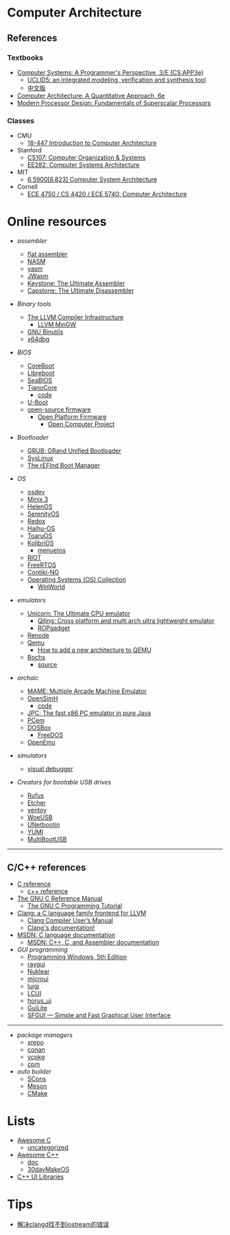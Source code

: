 # Computer Architecture


## References

### Textbooks
- [Computer Systems: A Programmer's Perspective, 3/E (CS:APP3e)](https://csapp.cs.cmu.edu/)
  - [UCLID5: an integrated modeling, verification and synthesis tool](https://github.com/uclid-org/uclid)
  - [中文版](https://fengmuzi2003.gitbook.io/csapp3e)
- [Computer Architecture: A Quantitative Approach, 6e](https://www.elsevier.com/books-and-journals/book-companion/9780128119051)
- [Modern Processor Design: Fundamentals of Superscalar Processors](https://www.waveland.com/browse.php?t=624)

### Classes
- CMU
  - [18-447 Introduction to Computer Architecture](https://users.ece.cmu.edu/~jhoe/doku/doku.php?id=18-447_introduction_to_computer_architecture)
- Stanford
  - [CS107: Computer Organization & Systems](https://web.stanford.edu/class/archive/cs/cs107/cs107.1252/)
  - [EE282: Computer Systems Architecture](https://web.stanford.edu/class/ee282/)
- MIT
  - [6.5900[6.823] Computer System Architecture](https://csg.csail.mit.edu/6.5900/info.html)
- Cornell
  - [ECE 4750 / CS 4420 / ECE 5740: Computer Architecture](https://www.csl.cornell.edu/courses/ece4750/index.shtml)

# Online resources
- *assembler*
  - [flat assembler](https://flatassembler.net/)
  - [NASM](https://github.com/netwide-assembler/nasm)
  - [yasm](https://github.com/yasm/yasm)
  - [JWasm](https://jwasm.github.io/)
  - [Keystone: The Ultimate Assembler](https://www.keystone-engine.org/)
  - [Capstone: The Ultimate Disassembler](http://www.capstone-engine.org/)
- *Binary tools*
  - [The LLVM Compiler Infrastructure](https://llvm.org/)
    - [LLVM MinGW](https://github.com/mstorsjo/llvm-mingw)
  - [GNU Binutils](https://www.gnu.org/software/binutils/)
  - [x64dbg](https://x64dbg.com/)
- *BIOS*
  - [CoreBoot](https://www.coreboot.org/)
  - [Libreboot](https://libreboot.org/)
  - [SeaBIOS](https://www.seabios.org/)
  - [TianoCore](https://www.tianocore.org/)
    - [code](https://github.com/tianocore/edk2)
  - [U-Boot](https://github.com/u-boot/u-boot)
  - [open-source firmware](https://opensourcefirmware.foundation/)
    - [Open Platform Firmware](https://www.opencompute.org/projects/open-system-firmware)
      - [Open Computer Project](https://www.opencompute.org/)
- *Bootloader*
  - [GRUB: GRand Unified Bootloader](https://www.gnu.org/software/grub/)
  - [SysLinux](https://www.syslinux.org/)
  - [The rEFInd Boot Manager](https://www.rodsbooks.com/refind/)
- *OS*
  - [osdev](https://wiki.osdev.org/)
  - [Minix 3](https://www.minix3.org/)
  - [HelenOS](https://www.helenos.org/)
  - [SerenityOS](https://github.com/SerenityOS/serenity)
  - [Redox](https://www.redox-os.org/)
  - [Haihu-OS](https://www.haiku-os.org/)
  - [ToaruOS](https://www.toaruos.org/)
  - [KolibriOS](https://kolibrios.org/)
    - [menuetos](https://menuetos.net/)
  - [RIOT](https://www.riot-os.org/)
  - [FreeRTOS](https://www.freertos.org/)
  - [Contiki-NG](https://github.com/contiki-ng/contiki-ng)
  - [Operating Systems (OS) Collection](https://github.com/exajobs/os-collection)
    - [WinWorld](https://winworldpc.com/)

- *emulators*
  - [Unicorn: The Ultimate CPU emulator](https://www.unicorn-engine.org/)
    - [Qiling: Cross platform and multi arch ultra lightweight emulator](https://qiling.io)
    - [ROPgadget](https://github.com/JonathanSalwan/ROPgadget)
  - [Renode](https://renode.io/)
  - [Qemu](https://www.qemu.org/)
    - [How to add a new architecture to QEMU](https://fgoehler.com/blog/adding-a-new-architecture-to-qemu-01/)
  - [Bochs](https://bochs.sourceforge.io/)
    - [source](https://github.com/bochs-emu/Bochs/)
- *archaic*
  - [MAME: Multiple Arcade Machine Emulator](https://www.mamedev.org/)
  - [OpenSimH](https://opensimh.org/)
    - [code](https://github.com/open-simh/simh)
  - [JPC: The fast x86 PC emulator in pure Java](https://github.com/ianopolous/JPC)
  - [PCem](https://pcem-emulator.co.uk/)
  - [DOSBox](https://www.dosbox.com/)
    - [FreeDOS](https://www.freedos.org/)
  - [OpenEmu](https://openemu.org/)

- *simulators*
  - [visual debugger](https://pythontutor.com/)

- *Creators for bootable USB drives*
  - [Rufus](https://github.com/pbatard/rufus)
  - [Etcher](https://github.com/balena-io/etcher)
  - [ventoy](https://github.com/ventoy/Ventoy)
  - [WoeUSB](https://github.com/WoeUSB)
  - [UNetbootin](https://github.com/unetbootin/unetbootin)
  - [YUMI](https://yumiusb.com/)
  - [MultiBootUSB](https://github.com/mbusb/multibootusb)

---
## C/C++ references
- [C reference](https://en.cppreference.com/w/c)
  - [c++ reference](https://en.cppreference.com)
- [The GNU C Reference Manual](https://www.gnu.org/software/gnu-c-manual/gnu-c-manual.html)
  - [The GNU C Programming Tutorial](http://www.crasseux.com/books/ctutorial/)
- [Clang: a C language family frontend for LLVM](https://clang.llvm.org/)
  - [Clang Compiler User’s Manual](https://clang.llvm.org/docs/UsersManual.html)
  - [Clang's documentation!](https://clang.llvm.org/docs/index.html)
- [MSDN: C language documentation](https://learn.microsoft.com/en-us/cpp/c-language)
  - [MSDN: C++, C, and Assembler documentation](https://learn.microsoft.com/en-us/cpp)
- *GUI programming*
  - [Programming Windows, 5th Edition](https://www.charlespetzold.com/pw5/index.html)
  - [raygui](https://github.com/raysan5/raygui)
  - [Nuklear](https://github.com/Immediate-Mode-UI/Nuklear)
  - [microui](https://github.com/rxi/microui)
  - [luigi](https://github.com/nakst/luigi)
  - [LCUI](https://github.com/lc-soft/LCUI)
  - [horus_ui](https://github.com/7thFACTOR/horus_ui)
  - [GuiLite](https://github.com/idea4good/GuiLite)
  - [SFGUI — Simple and Fast Graphical User Interface](https://github.com/TankOs/SFGUI)

- ---
- *package managers*
  - [xrepo](https://github.com/xmake-io/xrepo)
  - [conan](https://conan.io/)
  - [vcpkg](https://github.com/microsoft/vcpkg)
  - [cpm](https://github.com/cpm-cmake/CPM.cmake)
- *auto builder*
  - [SCons](https://scons.org/)
  - [Meson](https://mesonbuild.com/)
  - [CMake](https://cmake.org/)

# Lists
- [Awesome C](https://github.com/oz123/awesome-c)
  - [uncategorized](https://github.com/uhub/awesome-c)
- [Awesome C++](https://github.com/fffaraz/awesome-cpp)
  - [doc](https://awesome-cpp.readthedocs.io/en/latest/README.html)
  - [30dayMakeOS](https://github.com/yourtion/30dayMakeOS)
- [C++ UI Libraries](https://philippegroarke.com/posts/2018/c++_ui_solutions/)

# Tips
- [解决clangd找不到iostream的错误](https://blog.csdn.net/weixin_61184943/article/details/131820087)
